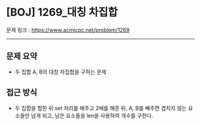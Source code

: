 # [BOJ] 1269_대칭 차집합

문제 링크 : https://www.acmicpc.net/problem/1269

------------------
## 문제 요약
  - 두 집합 A, B의 대칭 차집합을 구하는 문제

## 접근 방식
  - 두 집합을 합한 뒤 set 처리를 해주고 2배를 해준 뒤, A, B를 빼주면 겹치지 않는 요소들만 남게 되고, 남은 요소들을 len을 사용하여 개수를 구한다.
